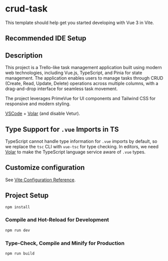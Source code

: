 # crud-task

This template should help get you started developing with Vue 3 in Vite.

## Recommended IDE Setup

## Description

This project is a Trello-like task management application built using modern web technologies, including Vue.js, TypeScript, and Pinia for state management. The application enables users to manage tasks through CRUD (Create, Read, Update, Delete) operations across multiple columns, with a drag-and-drop interface for seamless task movement. 

The project leverages PrimeVue for UI components and Tailwind CSS for responsive and modern styling.


[VSCode](https://code.visualstudio.com/) + [Volar](https://marketplace.visualstudio.com/items?itemName=Vue.volar) (and disable Vetur).

## Type Support for `.vue` Imports in TS

TypeScript cannot handle type information for `.vue` imports by default, so we replace the `tsc` CLI with `vue-tsc` for type checking. In editors, we need [Volar](https://marketplace.visualstudio.com/items?itemName=Vue.volar) to make the TypeScript language service aware of `.vue` types.

## Customize configuration

See [Vite Configuration Reference](https://vite.dev/config/).

## Project Setup

```sh
npm install
```

### Compile and Hot-Reload for Development

```sh
npm run dev
```

### Type-Check, Compile and Minify for Production

```sh
npm run build
```
